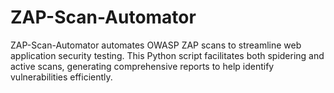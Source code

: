 # ZAP-Scan-Automator
ZAP-Scan-Automator automates OWASP ZAP scans to streamline web application security testing. This Python script facilitates both spidering and active scans, generating comprehensive reports to help identify vulnerabilities efficiently.
